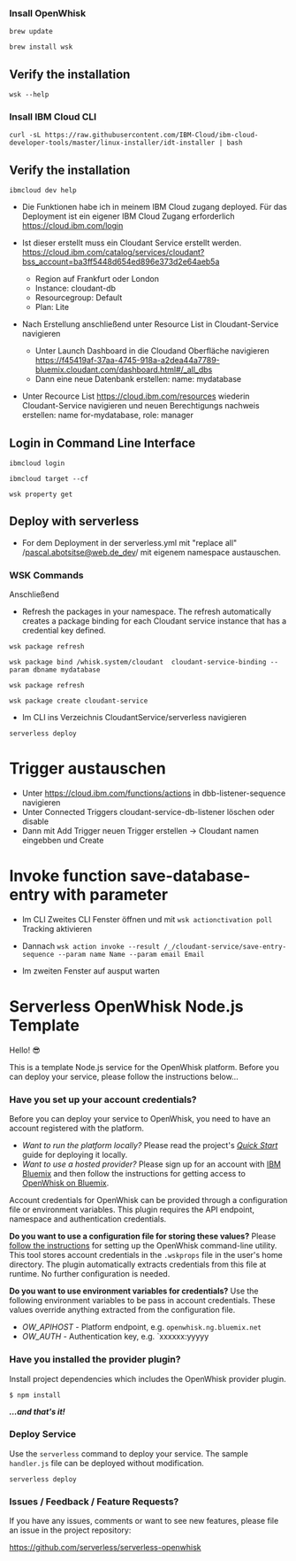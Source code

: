 ### Insall OpenWhisk

`brew update`

`brew install wsk`

## Verify the installation
`wsk --help`

### Insall IBM Cloud CLI
`curl -sL https://raw.githubusercontent.com/IBM-Cloud/ibm-cloud-developer-tools/master/linux-installer/idt-installer | bash`

## Verify the installation
`ibmcloud dev help`

* Die Funktionen habe ich in meinem IBM Cloud zugang deployed. Für das Deployment ist ein eigener IBM Cloud Zugang erforderlich <https://cloud.ibm.com/login>

* Ist dieser erstellt muss ein Cloudant Service erstellt werden. <https://cloud.ibm.com/catalog/services/cloudant?bss_account=ba3ff5448d654ed896e373d2e64aeb5a>
    - Region auf Frankfurt oder London
    - Instance: cloudant-db
    - Resourcegroup: Default
    - Plan: Lite

* Nach Erstellung anschließend unter Resource List in Cloudant-Service navigieren
    - Unter Launch Dashboard in die Cloudand Oberfläche navigieren <https://f45419af-37aa-4745-918a-a2dea44a7789-bluemix.cloudant.com/dashboard.html#/_all_dbs>
    - Dann eine neue Datenbank erstellen: name: mydatabase

* Unter Recource List <https://cloud.ibm.com/resources> wiederin Cloudant-Service navigieren und neuen Berechtigungs nachweis erstellen: name for-mydatabase, role: manager

## Login in Command Line Interface

`ibmcloud login`

`ibmcloud target --cf`

`wsk property get`

## Deploy with serverless

* For dem Deployment in der serverless.yml mit "replace all" /pascal.abotsitse@web.de_dev/ mit eigenem namespace austauschen.


### WSK Commands

Anschließend

* Refresh the packages in your namespace. The refresh automatically creates a package binding for each Cloudant service instance that has a credential key defined.

`wsk package refresh`

`wsk package bind /whisk.system/cloudant  cloudant-service-binding --param dbname mydatabase`

`wsk package refresh`

`wsk package create cloudant-service`

* Im CLI ins Verzeichnis CloudantService/serverless navigieren

`serverless deploy`

# Trigger austauschen
- Unter <https://cloud.ibm.com/functions/actions> in dbb-listener-sequence navigieren
- Unter Connected Triggers cloudant-service-db-listener löschen oder disable
- Dann mit Add Trigger neuen Trigger erstellen -> Cloudant namen eingebben und Create

# Invoke function save-database-entry with parameter

- Im CLI
  Zweites CLI Fenster öffnen und mit `wsk actionctivation poll` Tracking aktivieren

- Dannach
`wsk action invoke --result /_/cloudant-service/save-entry-sequence --param name Name --param email Email`

- Im zweiten Fenster auf ausput warten


# Serverless OpenWhisk Node.js Template

Hello! 😎

This is a template Node.js service for the OpenWhisk platform. Before you can deploy your service, please follow the instructions below…

### Have you set up your account credentials?

Before you can deploy your service to OpenWhisk, you need to have an account registered with the platform.

- _Want to run the platform locally?_ Please read the project's [_Quick Start_](https://github.com/openwhisk/openwhisk#quick-start) guide for deploying it locally.
- _Want to use a hosted provider?_ Please sign up for an account with [IBM Bluemix](https://console.ng.bluemix.net/) and then follow the instructions for getting access to [OpenWhisk on Bluemix](https://console.ng.bluemix.net/openwhisk/).

Account credentials for OpenWhisk can be provided through a configuration file or environment variables. This plugin requires the API endpoint, namespace and authentication credentials.

**Do you want to use a configuration file for storing these values?** Please [follow the instructions](https://console.ng.bluemix.net/openwhisk/cli) for setting up the OpenWhisk command-line utility. This tool stores account credentials in the `.wskprops` file in the user's home directory. The plugin automatically extracts credentials from this file at runtime. No further configuration is needed.

**Do you want to use environment variables for credentials?** Use the following environment variables to be pass in account credentials. These values override anything extracted from the configuration file.

- _OW_APIHOST_ - Platform endpoint, e.g. `openwhisk.ng.bluemix.net`
- _OW_AUTH_ - Authentication key, e.g. `xxxxxx:yyyyy

### Have you installed the provider plugin?

Install project dependencies which includes the OpenWhisk provider plugin.

```
$ npm install
```

**_…and that's it!_**

### Deploy Service

Use the `serverless` command to deploy your service. The sample `handler.js` file can be deployed without modification.

```shell
serverless deploy
```

### Issues / Feedback / Feature Requests?

If you have any issues, comments or want to see new features, please file an issue in the project repository:

https://github.com/serverless/serverless-openwhisk
